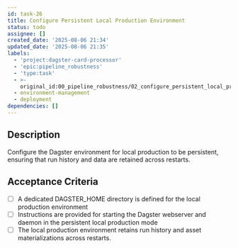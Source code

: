 ```yaml
---
id: task-26
title: Configure Persistent Local Production Environment
status: todo
assignee: []
created_date: '2025-08-06 21:34'
updated_date: '2025-08-06 21:35'
labels:
  - 'project:dagster-card-processor'
  - 'epic:pipeline_robustness'
  - 'type:task'
  - >-
    original_id:00_pipeline_robustness/02_configure_persistent_local_production_environment
  - environment-management
  - deployment
dependencies: []
---
```


## Description

Configure the Dagster environment for local production to be persistent, ensuring that run history and data are retained across restarts.

## Acceptance Criteria

- [ ] A dedicated DAGSTER_HOME directory is defined for the local production environment
- [ ] Instructions are provided for starting the Dagster webserver and daemon in the persistent local production mode
- [ ] The local production environment retains run history and asset materializations across restarts.
